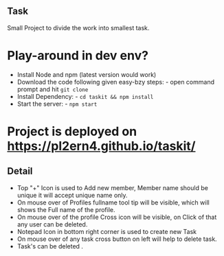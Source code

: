 ## Task

Small Project to divide the work into smallest task.

# Play-around in dev env?

 - Install Node and npm (latest version would work)
 - Download the code following given easy-bzy steps:
        - open command prompt and hit `git clone `
 - Install Dependency:
        - `cd taskit && npm install`
 - Start the server:
        - `npm start`

# Project is deployed on https://pl2ern4.github.io/taskit/
        
            

## Detail
- Top "+" Icon is used to Add new member, Member name should be unique it will accept   unique name only.
- On mouse over of Profiles fullname tool tip will be visible, which will shows the Full name of the profile.
- On mouse over of the profile Cross icon will be visible, on Click of that any user can be deleted.
- Notepad Icon in bottom right corner is used to create new Task
- On mouse over of any task cross button on left will help to delete task.
- Task's can be deleted  . 

